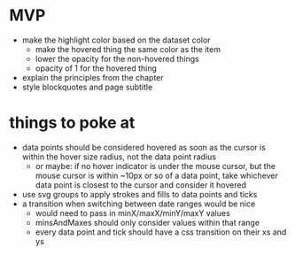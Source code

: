 # MVP

- make the highlight color based on the dataset color
	- make the hovered thing the same color as the item
	- lower the opacity for the non-hovered things
	- opacity of 1 for the hovered thing
- explain the principles from the chapter
- style blockquotes and page subtitle

# things to poke at

- data points should be considered hovered as soon as the cursor is within the hover size radius, not the data point radius
	- or maybe: if no hover indicator is under the mouse cursor, but the mouse cursor is within ~10px or so of a data point, take whichever data point is closest to the cursor and consider it hovered
- use svg groups to apply strokes and fills to data points and ticks
- a transition when switching between date ranges would be nice
	- would need to pass in minX/maxX/minY/maxY values
	- minsAndMaxes should only consider values within that range
	- every data point and tick should have a css transition on their xs and ys
